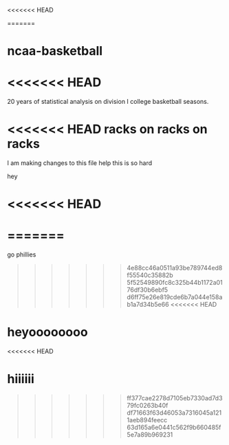 <<<<<<< HEAD

=======
# ncaa-basketball
<<<<<<< HEAD
=======
20 years of statistical analysis on division I college basketball seasons. 

<<<<<<< HEAD
racks on racks on racks
=======
I am making changes to this file 
help this is so hard

hey
 
<<<<<<< HEAD
======== 
>>>>>
=======
========
>>>>>

go phillies

>>>>>>> 4e88cc46a0511a93be789744ed8f55540c35882b
>>>>>>> 5f52549890fc8c325b44b1172a0176df30b6ebf5
>>>>>>> d6ff75e26e819cde6b7a044e158ab1a7d34b5e66
<<<<<<< HEAD

heyoooooooo
=======
<<<<<<< HEAD



hiiiiii
=======
>>>>>>> ff377cae2278d7105eb7330ad7d379fc0263b40f
>>>>>>> df71663f63d46053a7316045a1211aeb894feecc
>>>>>>> 63d165a6e0441c562f9b660485f5e7a89b969231
